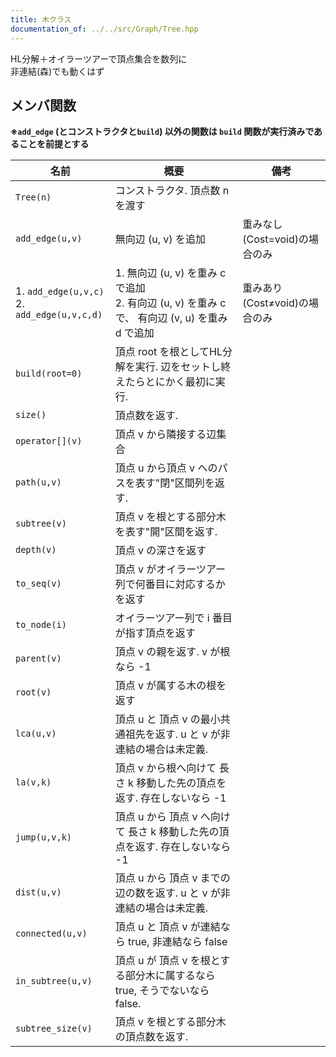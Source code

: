 ```yaml
---
title: 木クラス
documentation_of: ../../src/Graph/Tree.hpp
---
```

HL分解＋オイラーツアーで頂点集合を数列に \
非連結(森)でも動くはず

## メンバ関数
**※`add_edge` (とコンストラクタと`build`) 以外の関数は `build` 関数が実行済みであることを前提とする**

| 名前                                             | 概要                                                                                                 | 備考                          |
| ------------------------------------------------ | ---------------------------------------------------------------------------------------------------- | ----------------------------- |
| `Tree(n)`                                        | コンストラクタ. 頂点数 n を渡す                                                                      |                               |
| `add_edge(u,v)`                                  | 無向辺 (u, v) を追加                                                                                 | 重みなし(Cost=void)の場合のみ |
| 1. `add_edge(u,v,c) `<br> 2. `add_edge(u,v,c,d)` | 1.  無向辺 (u, v) を重み c で追加 <br> 2.  有向辺 (u, v) を重み c で、 有向辺 (v, u) を重み d で追加 | 重みあり(Cost≠void)の場合のみ |
| `build(root=0)`                                  | 頂点 root を根としてHL分解を実行. 辺をセットし終えたらとにかく最初に実行.                            |                               |
| `size()`                                         | 頂点数を返す.                                                                                        |                               |
| `operator[](v)`                                  | 頂点 v から隣接する辺集合                                                                            |                               |
| `path(u,v)`                                      | 頂点 u から頂点 v へのパスを表す"閉"区間列を返す.                                                    |                               |
| `subtree(v)`                                     | 頂点 v を根とする部分木を表す"開"区間を返す.                                                         |                               |
| `depth(v)`                                       | 頂点 v の深さを返す                                                                                  |                               |
| `to_seq(v)`                                      | 頂点 v がオイラーツアー列で何番目に対応するかを返す                                                  |                               |
| `to_node(i)`                                     | オイラーツアー列で i 番目が指す頂点を返す                                                            |                               |
| `parent(v)`                                      | 頂点 v の親を返す. v が根なら -1                                                                     |                               |
| `root(v)`                                        | 頂点 v が属する木の根を返す                                                                          |                               |
| `lca(u,v)`                                       | 頂点 u と 頂点 v の最小共通祖先を返す. u と v が非連結の場合は未定義.                                |                               |  |
| `la(v,k)`                                        | 頂点 v から根へ向けて 長さ k 移動した先の頂点を返す.  存在しないなら -1                              |                               |
| `jump(u,v,k)`                                    | 頂点 u から 頂点 v へ向けて 長さ k 移動した先の頂点を返す.  存在しないなら -1                        |                               |
| `dist(u,v)`                                      | 頂点 u から 頂点 v までの辺の数を返す. u と v が非連結の場合は未定義.                                |                               |
| `connected(u,v)`                                 | 頂点 u と 頂点 v が連結なら true, 非連結なら false                                                   |                               |
| `in_subtree(u,v)`                                | 頂点 u が 頂点 v を根とする部分木に属するなら true, そうでないなら false.                            |                               |
| `subtree_size(v)`                                | 頂点 v を根とする部分木の頂点数を返す.                                                               |                               |